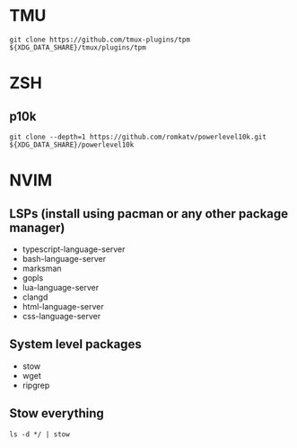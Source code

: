 # TMU 
`git clone https://github.com/tmux-plugins/tpm ${XDG_DATA_SHARE}/tmux/plugins/tpm`

# ZSH
## p10k
`git clone --depth=1 https://github.com/romkatv/powerlevel10k.git ${XDG_DATA_SHARE}/powerlevel10k`

# NVIM
## LSPs (install using pacman or any other package manager)
- typescript-language-server
- bash-language-server
- marksman
- gopls
- lua-language-server
- clangd
- html-language-server
- css-language-server

## System level packages
- stow
- wget
- ripgrep

## Stow everything
`ls -d */ | stow`
